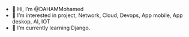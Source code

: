 - 👋 Hi, I’m @DAHAMMohamed
- 👀 I’m interested in project, Network, Cloud, Devops, App mobile, App deskop, AI, IOT
- 🌱 I’m currently learning Django.

<!---
DAHAMMohamed/DAHAMMohamed is a ✨ special ✨ repository because its `README.md` (this file) appears on your GitHub profile.
You can click the Preview link to take a look at your changes.
--->
